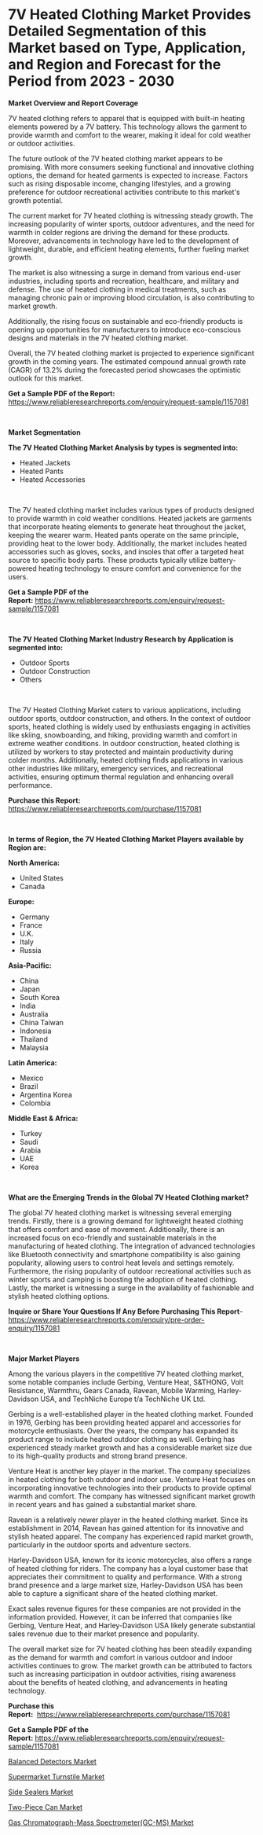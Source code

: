 <p><h1>7V Heated Clothing Market Provides Detailed Segmentation of this Market based on Type, Application, and Region and Forecast for the Period from 2023 - 2030</h1></p><p><strong>Market Overview and Report Coverage</strong></p>
<p><p>7V heated clothing refers to apparel that is equipped with built-in heating elements powered by a 7V battery. This technology allows the garment to provide warmth and comfort to the wearer, making it ideal for cold weather or outdoor activities.</p><p>The future outlook of the 7V heated clothing market appears to be promising. With more consumers seeking functional and innovative clothing options, the demand for heated garments is expected to increase. Factors such as rising disposable income, changing lifestyles, and a growing preference for outdoor recreational activities contribute to this market's growth potential.</p><p>The current market for 7V heated clothing is witnessing steady growth. The increasing popularity of winter sports, outdoor adventures, and the need for warmth in colder regions are driving the demand for these products. Moreover, advancements in technology have led to the development of lightweight, durable, and efficient heating elements, further fueling market growth.</p><p>The market is also witnessing a surge in demand from various end-user industries, including sports and recreation, healthcare, and military and defense. The use of heated clothing in medical treatments, such as managing chronic pain or improving blood circulation, is also contributing to market growth.</p><p>Additionally, the rising focus on sustainable and eco-friendly products is opening up opportunities for manufacturers to introduce eco-conscious designs and materials in the 7V heated clothing market.</p><p>Overall, the 7V heated clothing market is projected to experience significant growth in the coming years. The estimated compound annual growth rate (CAGR) of 13.2% during the forecasted period showcases the optimistic outlook for this market.</p></p>
<p><strong>Get a Sample PDF of the Report:</strong> <a href="https://www.reliableresearchreports.com/enquiry/request-sample/1157081">https://www.reliableresearchreports.com/enquiry/request-sample/1157081</a></p>
<p>&nbsp;</p>
<p><strong>Market Segmentation</strong></p>
<p><strong>The 7V Heated Clothing Market Analysis by types is segmented into:</strong></p>
<p><ul><li>Heated Jackets</li><li>Heated Pants</li><li>Heated Accessories</li></ul></p>
<p>&nbsp;</p>
<p><p>The 7V heated clothing market includes various types of products designed to provide warmth in cold weather conditions. Heated jackets are garments that incorporate heating elements to generate heat throughout the jacket, keeping the wearer warm. Heated pants operate on the same principle, providing heat to the lower body. Additionally, the market includes heated accessories such as gloves, socks, and insoles that offer a targeted heat source to specific body parts. These products typically utilize battery-powered heating technology to ensure comfort and convenience for the users.</p></p>
<p><strong>Get a Sample PDF of the Report:</strong>&nbsp;<a href="https://www.reliableresearchreports.com/enquiry/request-sample/1157081">https://www.reliableresearchreports.com/enquiry/request-sample/1157081</a></p>
<p>&nbsp;</p>
<p><strong>The 7V Heated Clothing Market Industry Research by Application is segmented into:</strong></p>
<p><ul><li>Outdoor Sports</li><li>Outdoor Construction</li><li>Others</li></ul></p>
<p>&nbsp;</p>
<p><p>The 7V Heated Clothing Market caters to various applications, including outdoor sports, outdoor construction, and others. In the context of outdoor sports, heated clothing is widely used by enthusiasts engaging in activities like skiing, snowboarding, and hiking, providing warmth and comfort in extreme weather conditions. In outdoor construction, heated clothing is utilized by workers to stay protected and maintain productivity during colder months. Additionally, heated clothing finds applications in various other industries like military, emergency services, and recreational activities, ensuring optimum thermal regulation and enhancing overall performance.</p></p>
<p><strong>Purchase this Report:</strong>&nbsp; <a href="https://www.reliableresearchreports.com/purchase/1157081">https://www.reliableresearchreports.com/purchase/1157081</a></p>
<p>&nbsp;</p>
<p><strong>In terms of Region, the 7V Heated Clothing Market Players available by Region are:</strong></p>
<p>
    <p> <strong> North America: </strong>
        <ul>
            <li>United States</li>
            <li>Canada</li>
        </ul>
        </p> 
    <p> <strong> Europe: </strong>
        <ul>
            <li>Germany</li>
            <li>France</li>
            <li>U.K.</li>
            <li>Italy</li>
            <li>Russia</li>
        </ul>
        </p> 
    <p> <strong> Asia-Pacific: </strong>
        <ul>
            <li>China</li>
            <li>Japan</li>
            <li>South Korea</li>
            <li>India</li>
            <li>Australia</li>
            <li>China Taiwan</li>
            <li>Indonesia</li>
            <li>Thailand</li>
            <li>Malaysia</li>
        </ul>
        </p> 
    <p> <strong> Latin America: </strong>
        <ul>
            <li>Mexico</li>
            <li>Brazil</li>
            <li>Argentina Korea</li>
            <li>Colombia</li>
        </ul>
        </p> 
    <p> <strong> Middle East & Africa: </strong>
        <ul>
            <li>Turkey</li>
            <li>Saudi</li>
            <li>Arabia</li>
            <li>UAE</li>
            <li>Korea</li>
        </ul>
    </p>
    </p>
<p>&nbsp;</p>
<p><strong>What are the Emerging Trends in the Global 7V Heated Clothing market?</strong></p>
<p><p>The global 7V heated clothing market is witnessing several emerging trends. Firstly, there is a growing demand for lightweight heated clothing that offers comfort and ease of movement. Additionally, there is an increased focus on eco-friendly and sustainable materials in the manufacturing of heated clothing. The integration of advanced technologies like Bluetooth connectivity and smartphone compatibility is also gaining popularity, allowing users to control heat levels and settings remotely. Furthermore, the rising popularity of outdoor recreational activities such as winter sports and camping is boosting the adoption of heated clothing. Lastly, the market is witnessing a surge in the availability of fashionable and stylish heated clothing options.</p></p>
<p><strong>Inquire or Share Your Questions If Any Before Purchasing This Report</strong>- <a href="https://www.reliableresearchreports.com/enquiry/pre-order-enquiry/1157081">https://www.reliableresearchreports.com/enquiry/pre-order-enquiry/1157081</a></p>
<p>&nbsp;</p>
<p><strong>Major Market Players</strong></p>
<p><p>Among the various players in the competitive 7V heated clothing market, some notable companies include Gerbing, Venture Heat, S&THONG, Volt Resistance, Warmthru, Gears Canada, Ravean, Mobile Warming, Harley-Davidson USA, and TechNiche Europe t/a TechNiche UK Ltd.</p><p>Gerbing is a well-established player in the heated clothing market. Founded in 1976, Gerbing has been providing heated apparel and accessories for motorcycle enthusiasts. Over the years, the company has expanded its product range to include heated outdoor clothing as well. Gerbing has experienced steady market growth and has a considerable market size due to its high-quality products and strong brand presence.</p><p>Venture Heat is another key player in the market. The company specializes in heated clothing for both outdoor and indoor use. Venture Heat focuses on incorporating innovative technologies into their products to provide optimal warmth and comfort. The company has witnessed significant market growth in recent years and has gained a substantial market share.</p><p>Ravean is a relatively newer player in the heated clothing market. Since its establishment in 2014, Ravean has gained attention for its innovative and stylish heated apparel. The company has experienced rapid market growth, particularly in the outdoor sports and adventure sectors.</p><p>Harley-Davidson USA, known for its iconic motorcycles, also offers a range of heated clothing for riders. The company has a loyal customer base that appreciates their commitment to quality and performance. With a strong brand presence and a large market size, Harley-Davidson USA has been able to capture a significant share of the heated clothing market.</p><p>Exact sales revenue figures for these companies are not provided in the information provided. However, it can be inferred that companies like Gerbing, Venture Heat, and Harley-Davidson USA likely generate substantial sales revenue due to their market presence and popularity.</p><p>The overall market size for 7V heated clothing has been steadily expanding as the demand for warmth and comfort in various outdoor and indoor activities continues to grow. The market growth can be attributed to factors such as increasing participation in outdoor activities, rising awareness about the benefits of heated clothing, and advancements in heating technology.</p></p>
<p><strong>Purchase this Report:</strong>&nbsp;&nbsp;<a href="https://www.reliableresearchreports.com/purchase/1157081">https://www.reliableresearchreports.com/purchase/1157081</a></p>
<p></p>
<p><strong>Get a Sample PDF of the Report:</strong>&nbsp;<a href="https://www.reliableresearchreports.com/enquiry/request-sample/1157081">https://www.reliableresearchreports.com/enquiry/request-sample/1157081</a></p>
<p><p><a href="https://www.linkedin.com/pulse/balanced-detectors-market-challenges-opportunities-growth-drivers-jrime/">Balanced Detectors Market</a></p><p><a href="https://medium.com/@ashleyhills1920/supermarket-turnstile-market-size-growth-forecast-2023-2030-d6e3b9b50b53">Supermarket Turnstile Market</a></p><p><a href="https://medium.com/@serenaframi/side-sealers-market-size-growth-forecast-2023-2030-a68234dee995">Side Sealers Market</a></p><p><a href="https://github.com/YashRP12/Market-Research-Report-List-1/blob/main/two-piece-can-market.md">Two-Piece Can Market</a></p><p><a href="https://github.com/Chiragrp24/Market-Research-Report-List-1/blob/main/gas-chromatograph-mass-spectrometergc-ms-market.md">Gas Chromatograph-Mass Spectrometer(GC-MS) Market</a></p></p>
